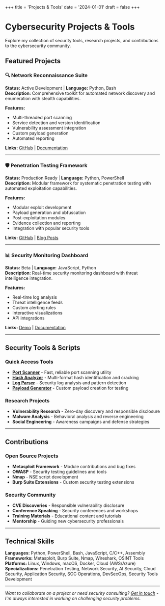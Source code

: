 +++
title = 'Projects & Tools'
date = '2024-01-01'
draft = false
+++

# Cybersecurity Projects & Tools

Explore my collection of security tools, research projects, and contributions to the cybersecurity community.

## Featured Projects

### 🔍 Network Reconnaissance Suite
**Status:** Active Development | **Language:** Python, Bash  
**Description:** Comprehensive toolkit for automated network discovery and enumeration with stealth capabilities.

**Features:**
- Multi-threaded port scanning
- Service detection and version identification  
- Vulnerability assessment integration
- Custom payload generation
- Automated reporting

**Links:** [GitHub](https://github.com/realspaceeagle) | [Documentation](#)

---

### 🛡️ Penetration Testing Framework
**Status:** Production Ready | **Language:** Python, PowerShell  
**Description:** Modular framework for systematic penetration testing with automated exploitation capabilities.

**Features:**
- Modular exploit development
- Payload generation and obfuscation
- Post-exploitation modules
- Evidence collection and reporting
- Integration with popular security tools

**Links:** [GitHub](https://github.com/realspaceeagle) | [Blog Posts](/tags/penetration-testing)

---

### 📊 Security Monitoring Dashboard
**Status:** Beta | **Language:** JavaScript, Python  
**Description:** Real-time security monitoring dashboard with threat intelligence integration.

**Features:**
- Real-time log analysis
- Threat intelligence feeds
- Custom alerting rules
- Interactive visualizations
- API integrations

**Links:** [Demo](https://demo.example.com) | [Documentation](#)

---

## Security Tools & Scripts

### Quick Access Tools
- **[Port Scanner](https://github.com/realspaceeagle)** - Fast, reliable port scanning utility
- **[Hash Analyzer](https://github.com/realspaceeagle)** - Multi-format hash identification and cracking
- **[Log Parser](https://github.com/realspaceeagle)** - Security log analysis and pattern detection
- **[Payload Generator](https://github.com/realspaceeagle)** - Custom payload creation for testing

### Research Projects
- **Vulnerability Research** - Zero-day discovery and responsible disclosure
- **Malware Analysis** - Behavioral analysis and reverse engineering
- **Social Engineering** - Awareness campaigns and defense strategies

---

## Contributions

### Open Source Projects
- **Metasploit Framework** - Module contributions and bug fixes
- **OWASP** - Security testing guidelines and tools
- **Nmap** - NSE script development
- **Burp Suite Extensions** - Custom security testing extensions

### Security Community
- **CVE Discoveries** - Responsible vulnerability disclosure
- **Conference Speaking** - Security conferences and workshops
- **Training Materials** - Educational content and tutorials
- **Mentorship** - Guiding new cybersecurity professionals

---

## Technical Skills
**Languages:** Python, PowerShell, Bash, JavaScript, C/C++, Assembly  
**Frameworks:** Metasploit, Burp Suite, Nmap, Wireshark, OSINT Tools  
**Platforms:** Linux, Windows, macOS, Docker, Cloud (AWS/Azure)  
**Specializations:** Penetration Testing, Network Security, AI Security, Cloud Security, Application Security, SOC Operations, DevSecOps, Security Tools Development

---

*Want to collaborate on a project or need security consulting? [Get in touch](/contact/) - I'm always interested in working on challenging security problems.*